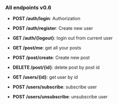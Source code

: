 ### All endpoints v0.6

- **POST /auth/login**: Authorization 
- **POST /auth/register**: Create new user
- **GET /auth/{logout}**: login out from current user

- **GET /post/me**: get all your posts
- **POST /post/create**: Create new post
- **DELETE /post/{id}**: delete post by post id
- **GET /users/{id}**: get user by id
- **POST /users/subscribe**: subscribe user
- **POST /users/unsubscribe**: unsubscribe user

